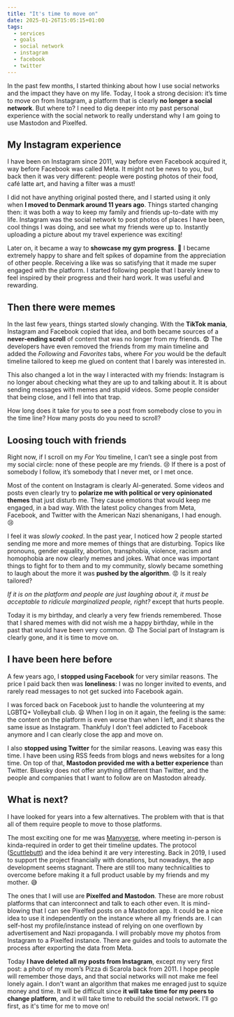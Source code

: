 ```yaml
---
title: "It's time to move on"
date: 2025-01-26T15:05:15+01:00
tags:
  - services
  - goals
  - social network
  - instagram
  - facebook
  - twitter
---
```

In the past few months, I started thinking about how I use social networks
and the impact they have on my life. Today, I took a strong decision: it’s
time to move on from Instagram, a platform that is clearly **no longer a social
network**. But where to? I need to dig deeper into my past personal experience
with the social network to really understand why I am going to use Mastodon
and Pixelfed.

<!--more-->

## My Instagram experience

I have been on Instagram since 2011, way before even Facebook acquired it,
way before Facebook was called Meta. It might not be news to you, but back
then it was very different: people were posting photos of their food, café
latte art, and having a filter was a must!

I did not have anything original posted there, and I started using it
only when **I moved to Denmark around 11 years ago**. Things started changing
then: it was both a way to keep my family and friends up-to-date with my
life. Instagram was the social network to post photos of places I have been,
cool things I was doing, and see what my friends were up to. Instantly
uploading a picture about my travel experience was exciting!

Later on, it became a way to **showcase my gym progress**. :muscle: I became extremely
happy to share and felt spikes of dopamine from the appreciation of other
people. Receiving a like was so satisfying that it made me super engaged
with the platform. I started following people that I barely knew to feel
inspired by their progress and their hard work. It was useful and rewarding.

## Then there were memes

In the last few years, things started slowly changing. With the **TikTok
mania**, Instagram and Facebook copied that idea, and both became sources of a
**never-ending scroll** of content that was no longer from my friends. :fearful:
The developers have even removed the friends from my main timeline and added the _Following_
and _Favorites_ tabs, where _For you_ would be the default timeline
tailored to keep me glued on content that I barely was interested in.

This also changed a lot in the way I interacted with my friends: Instagram
is no longer about checking what they are up to and talking about it. It is
about sending messages with memes and stupid videos. Some people consider
that being close, and I fell into that trap.

How long does it take for you to see a post from somebody close to you in the
time line? How many posts do you need to scroll?

## Loosing touch with friends

Right now, if I scroll on my _For You_ timeline, I can’t see a single post
from my social circle: none of these people are my friends. :cry: If there is
a post of somebody I follow, it’s somebody that I never met, or I met once.

Most of the content on Instagram is clearly AI-generated. Some videos and posts
even clearly try to **polarize me with political or very opinionated themes**
that just disturb me. They cause emotions that would keep me engaged, in a
bad way. With the latest policy changes from Meta, Facebook, and Twitter with
the American Nazi shenanigans, I had enough. :cry:

I feel it was _slowly cooked_. In the past year, I noticed how 2 people
started sending me more and more memes of things that are disturbing.
Topics like pronouns, gender equality, abortion, transphobia, violence, racism
and homophobia are now clearly memes and jokes. What once was important things
to fight for to them and to my community, slowly became something to laugh about
the more it was **pushed by the algorithm**. :rage: Is it realy tailored?

_If it is on the platform and people are just laughing about it, it must be
acceptable to ridicule marginalized people, right?_ except that hurts people.

Today it is my birthday, and clearly a very few friends remembered. Those that
I shared memes with did not wish me a happy birthday, while in the past that
would have been very common. :worried: The Social part of Instagram is clearly
gone, and it is time to move on.

## I have been here before

A few years ago, I **stopped using Facebook** for very similar reasons. The
price I paid back then was **loneliness**: I was no longer invited to events,
and rarely read messages to not get sucked into Facebook again.

I was forced back on Facebook just to handle the volunteering at my LGBTQ+
Volleyball club. :tired_face: When I log in on it again, the feeling is the
same: the content on the platform is even worse than when I left, and it
shares the same issue as Instagram. Thankfuly I don't feel addicted to Facebook
anymore and I can clearly close the app and move on.

I also **stopped using Twitter** for the similar reasons. Leaving was easy this
time. I have been using RSS feeds from blogs and news websites for a long time.
On top of that, **Mastodon provided me with a better experience** than Twitter.
Bluesky does not offer anything different than Twitter, and the people and
companies that I want to follow are on Mastodon already.

## What is next?

I have looked for years into a few alternatives. The problem with that is
that all of them require people to move to those platforms.

The most exciting one for me was [Manyverse](https://manyver.se),
where meeting in-person is kinda-required in order to get their timeline
updates. The protocol ([Scuttlebutt](https://ssbc.github.io/scuttlebutt-protocol-guide/))
and the idea behind it are very interesting. Back in 2019, I used to support
the project financially with donations, but nowadays, the app development
seems stagnant. There are still too many technicalities to overcome before
making it a full product usable by my friends and my mother. :sweat_smile:

The ones that I will use are **Pixelfed and Mastodon**. These are
more robust platforms that can interconnect and talk to each other even. It is
mind-blowing that I can see Pixelfed posts on a Mastodon app. It could be
a nice idea to use it independently on the instance where all my friends are.
I can self-host my profile/instance instead of relying on one overflown by
advertisement and Nazi propaganda. I will probably move my photos from
Instagram to a Pixelfed instance. There are guides and tools to automate the
process after exporting the data from Meta.

Today **I have deleted all my posts from Instagram**, except my very first post:
a photo of my mom’s Pizza di Scarola back from 2011. I hope people will
remember those days, and that social networks will not make me feel lonely again.
I don't want an algorithm that makes me enraged just to squize money and time.
It will be difficult since **it will take time for my peers to change platform**,
and it will take time to rebuild the social network. I'll go first, as it's
time for me to move on!


